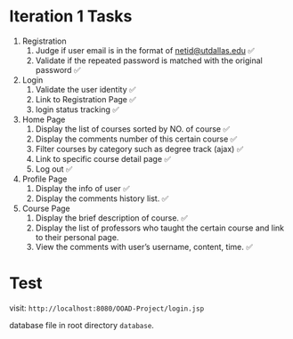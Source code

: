 # Iteration 1 Tasks
1. Registration
	1. Judge if user email is in the format of netid@utdallas.edu   ✅
	2. Validate if the repeated password is matched with the original password     ✅
2. Login
	1. Validate the user identity   ✅
	2. Link to Registration Page   ✅
	3. login status tracking    ✅
3. Home Page
	1. Display the list of courses sorted by NO. of course	   ✅ 
	2. Display the comments number of this certain course   ✅
	3. Filter courses by category such as degree track  (ajax) ✅
	4. Link to specific course detail page     ✅
	5. Log out    ✅
4. Profile Page
	1. Display the info of user    ✅
	2. Display the comments history list.    ✅
5. Course Page
	1. Display the brief description of course.     ✅
	2. Display the list of professors who taught the certain course and link to their personal page.
	3. View the comments with user’s username, content, time.     ✅ 
	
# Test 
visit: `http://localhost:8080/OOAD-Project/login.jsp`

database file in root directory `database`.
	
	
	



